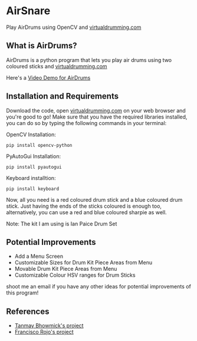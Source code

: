 # AirSnare
Play AirDrums using OpenCV and <a href="https://www.virtualdrumming.com/drums/online-virtual-games/ian-paice-rock-drum-set.html">virtualdrumming.com</a>

<h2>What is AirDrums?</h2>

AirDrums is a python program that lets you play air drums using two coloured sticks and <a href="https://www.virtualdrumming.com/drums/online-virtual-games/ian-paice-rock-drum-set.html">virtualdrumming.com</a>

Here's a <a href = "https://www.youtube.com/watch?v=jBAoFhbCh6c&feature=youtu.be"> Video Demo for AirDrums </a>

<h2>Installation and Requirements</h2>

Download the code, open <a href="https://www.virtualdrumming.com/drums/online-virtual-games/ian-paice-rock-drum-set.html">virtualdrumming.com</a> on your web browser and you're good to go! 
Make sure that you have the required libraries installed, you can do so by typing the following commands in your terminal:

OpenCV Installation:
```
pip install opencv-python
```

PyAutoGui Installation:
```
pip install pyautogui
```

Keyboard installtion:
```
pip install keyboard
```

Now, all you need is a red coloured drum stick and a blue coloured drum stick. Just having the ends of the sticks coloured is enough too, alternatively, you can use a red and blue coloured sharpie as well. 

Note: The kit I am using is Ian Paice Drum Set 

<h2> Potential Improvements </h2>
<ul>
  <li>  Add a Menu Screen </li>
  <li> Customizable Sizes for Drum Kit Piece Areas from Menu</li>
  <li> Movable Drum Kit Piece Areas from Menu </li>
  <li> Customizable Colour HSV ranges for Drum Sticks </li> 
</ul>

shoot me an email if you have any other ideas for potential improvements of this program! 

<h2> References </h2>
<ul>
  <li> <a href = "https://www.youtube.com/watch?v=OuG6gb4TXfI"> Tanmay Bhowmick's project </li>
  <li> <a href = "https://www.youtube.com/watch?v=MAnWwxTjL3k"> Francisco Rojo's project </li> 
</ul>
    


